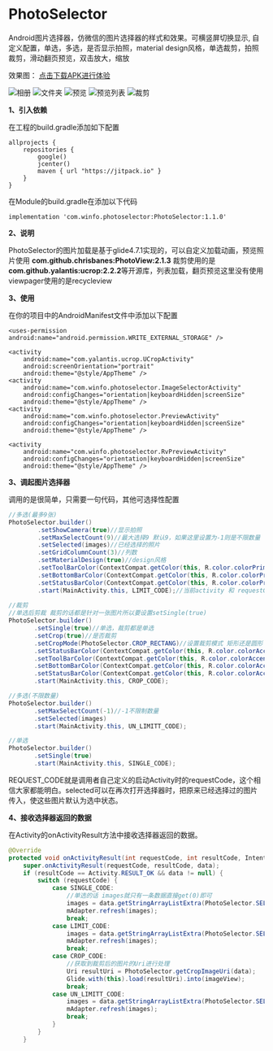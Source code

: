 # PhotoSelector
Android图片选择器，仿微信的图片选择器的样式和效果。可横竖屏切换显示,
自定义配置，单选，多选，是否显示拍照，material design风格，单选裁剪，拍照裁剪，滑动翻页预览，双击放大，缩放

效果图： [点击下载APK进行体验](https://raw.githubusercontent.com/wj576038874/PhotoSelectorDemo/master/apk/PhotoSelector.apk)

![相册](https://github.com/wj576038874/PhotoSelectorDemo/blob/master/images/selector.jpg)
![文件夹](https://github.com/wj576038874/PhotoSelectorDemo/blob/master/images/folder.jpg) 
![预览](https://github.com/wj576038874/PhotoSelectorDemo/blob/master/images/preview.jpg)
![预览列表](https://github.com/wj576038874/PhotoSelectorDemo/blob/master/images/preview_list.jpg) 
![裁剪](https://github.com/wj576038874/PhotoSelectorDemo/blob/master/images/clip.jpg)

**1、引入依赖**

在工程的build.gradle添加如下配置
```
allprojects {
    repositories {
        google()
        jcenter()
        maven { url "https://jitpack.io" }
    }
}
```

在Module的build.gradle在添加以下代码

```
implementation 'com.winfo.photoselector:PhotoSelector:1.1.0'
```


**2、说明**

PhotoSelector的图片加载是基于glide4.7.1实现的，可以自定义加载动画，预览照片使用
**com.github.chrisbanes:PhotoView:2.1.3**
裁剪使用的是**com.github.yalantis:ucrop:2.2.2**等开源库，列表加载，翻页预览这里没有使用viewpager使用的是recycleview


**3、使用**

在你的项目中的AndroidManifest文件中添加以下配置
```
<uses-permission android:name="android.permission.WRITE_EXTERNAL_STORAGE" />

<activity
    android:name="com.yalantis.ucrop.UCropActivity"
    android:screenOrientation="portrait"
    android:theme="@style/AppTheme" />
<activity
    android:name="com.winfo.photoselector.ImageSelectorActivity"
    android:configChanges="orientation|keyboardHidden|screenSize"
    android:theme="@style/AppTheme" />
<activity
    android:name="com.winfo.photoselector.PreviewActivity"
    android:configChanges="orientation|keyboardHidden|screenSize"
    android:theme="@style/AppTheme" />

<activity
    android:name="com.winfo.photoselector.RvPreviewActivity"
    android:configChanges="orientation|keyboardHidden|screenSize"
    android:theme="@style/AppTheme" />
```

**3、调起图片选择器**

调用的是很简单，只需要一句代码，其他可选择性配置
```java
//多选(最多9张)
PhotoSelector.builder()
        .setShowCamera(true)//显示拍照
        .setMaxSelectCount(9)//最大选择9 默认9，如果这里设置为-1则是不限数量
        .setSelected(images)//已经选择的照片
        .setGridColumnCount(3)//列数
        .setMaterialDesign(true)//design风格
        .setToolBarColor(ContextCompat.getColor(this, R.color.colorPrimary))//toolbar的颜色
        .setBottomBarColor(ContextCompat.getColor(this, R.color.colorPrimary))//底部bottombar的颜色
        .setStatusBarColor(ContextCompat.getColor(this, R.color.colorPrimary))//状态栏的颜色
        .start(MainActivity.this, LIMIT_CODE);//当前activity 和 requestCode，不传requestCode则默认为PhotoSelector.DEFAULT_REQUEST_CODE
        
//裁剪
//单选后剪裁 裁剪的话都是针对一张图片所以要设置setSingle(true)
PhotoSelector.builder()
       .setSingle(true)//单选，裁剪都是单选
       .setCrop(true)//是否裁剪
       .setCropMode(PhotoSelector.CROP_RECTANG)//设置裁剪模式 矩形还是圆形
       .setStatusBarColor(ContextCompat.getColor(this, R.color.colorAccent))
       .setToolBarColor(ContextCompat.getColor(this, R.color.colorAccent))
       .setBottomBarColor(ContextCompat.getColor(this, R.color.colorAccent))
       .setStatusBarColor(ContextCompat.getColor(this, R.color.colorAccent))
       .start(MainActivity.this, CROP_CODE);

//多选(不限数量)
PhotoSelector.builder()
       .setMaxSelectCount(-1)//-1不限制数量
       .setSelected(images)
       .start(MainActivity.this, UN_LIMITT_CODE);

//单选
PhotoSelector.builder()
       .setSingle(true)
       .start(MainActivity.this, SINGLE_CODE);
```
REQUEST_CODE就是调用者自己定义的启动Activity时的requestCode，这个相信大家都能明白。selected可以在再次打开选择器时，把原来已经选择过的图片传入，使这些图片默认为选中状态。

**4、接收选择器返回的数据**

在Activity的onActivityResult方法中接收选择器返回的数据。
```java
@Override
protected void onActivityResult(int requestCode, int resultCode, Intent data) {
    super.onActivityResult(requestCode, resultCode, data);
    if (resultCode == Activity.RESULT_OK && data != null) {
        switch (requestCode) {
            case SINGLE_CODE:
                //单选的话 images就只有一条数据直接get(0)即可
                images = data.getStringArrayListExtra(PhotoSelector.SELECT_RESULT);
                mAdapter.refresh(images);
                break;
            case LIMIT_CODE:
                images = data.getStringArrayListExtra(PhotoSelector.SELECT_RESULT);
                mAdapter.refresh(images);
                break;
            case CROP_CODE:
                //获取到裁剪后的图片的Uri进行处理
                Uri resultUri = PhotoSelector.getCropImageUri(data);
                Glide.with(this).load(resultUri).into(imageView);
                break;
            case UN_LIMITT_CODE:
                images = data.getStringArrayListExtra(PhotoSelector.SELECT_RESULT);
                mAdapter.refresh(images);
                break;
            }
        }
    }
```
